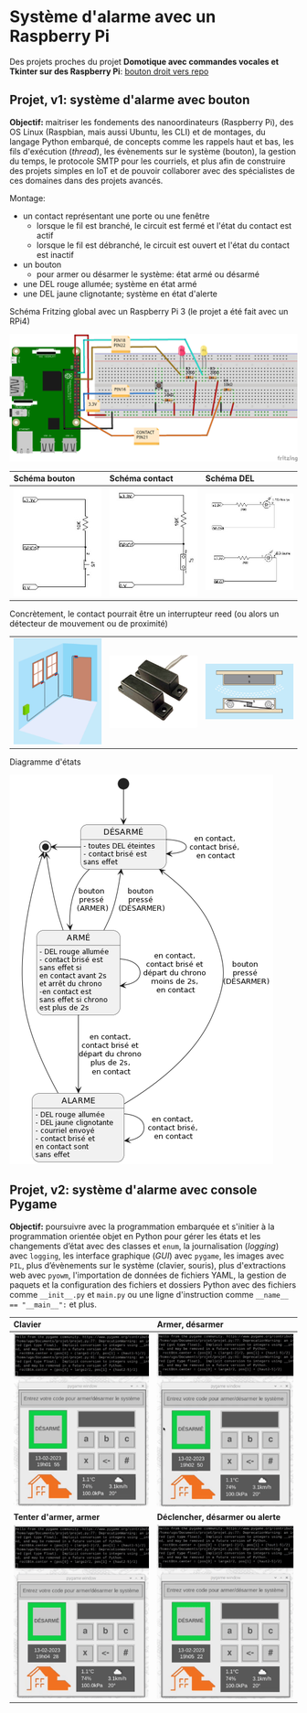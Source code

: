 # Système d'alarme avec un Raspberry Pi

Des projets proches du projet **Domotique avec commandes vocales et Tkinter sur des Raspberry Pi**: <a href="https://github.com/ugolabo/domotique_commandes_vocales">bouton droit vers repo</a>

## Projet, v1: système d'alarme avec bouton

**Objectif:** maitriser les fondements des nanoordinateurs (Raspberry Pi), des OS Linux (Raspbian, mais aussi Ubuntu, les CLI) et de montages, du langage Python embarqué, de concepts comme les rappels haut et bas, les fils d'exécution (*thread*), les évènements sur le système (bouton), la gestion du temps, le protocole SMTP pour les courriels, et plus afin de construire des projets simples en IoT et de pouvoir collaborer avec des spécialistes de ces domaines dans des projets avancés.

Montage:

- un contact représentant une porte ou une fenêtre
  - lorsque le fil est branché, le circuit est fermé et l'état du contact est actif
  - lorsque le fil est débranché, le circuit est ouvert et l'état du contact est inactif
- un bouton
  - pour armer ou désarmer le système: état armé ou désarmé
- une DEL rouge allumée; système en état armé
- une DEL jaune clignotante; système en état d'alerte

Schéma Fritzing global avec un Raspberry Pi 3 (le projet a été fait avec un RPi4)

<img src="img/diagramme_fritzing.jpg" alt="">

| Schéma bouton | Schéma contact  | Schéma DEL  |
|:---|:---|:---|
| <img src="img/schema_bouton.jpg" alt="" width="200"> | <img src="img/schema_contact.jpg" alt="" width="200">  | <img src="img/schema_dels.jpg" alt="" width="200">  |

Concrètement, le contact pourrait être un interrupteur reed (ou alors un détecteur de mouvement ou de proximité)

|   |   |    |
|:---|:---|:---|
| <img src="img/reed_switch1.jpg" alt="" width="200"> | <img src="img/reed_switch2.jpg" alt="" width="200">  | <img src="img/reed_switch3.jpg" alt="" width="200">  |

Diagramme d'états

<img src="img/diagramme_etat.jpg" alt="">

## Projet, v2: système d'alarme avec console Pygame

**Objectif:** poursuivre avec la programmation embarquée et s'initier à la programmation orientée objet en Python pour gérer les états et les changements d’état avec des classes et `enum`, la journalisation (*logging*) avec `logging`, les interface graphique (*GUI*) avec `pygame`, les images avec `PIL`, plus d’évènements sur le système (clavier, souris), plus d'extractions web avec `pyowm`, l'importation de données de fichiers YAML, la gestion de paquets et la configuration des fichiers et dossiers Python avec des fichiers comme `__init__.py` et `main.py` ou une ligne d'instruction comme  `__name__ == "__main__":` et plus.

| Clavier | Armer, désarmer  |
|:---|:---|
| <img src="img/console1.gif" alt="" width="250">  | <img src="img/console2.gif" alt="" width="250"> |
| **Tenter d'armer, armer**  | **Déclencher, désarmer ou alerte** |
| <img src="img/console3.gif" alt="" width="250">  | <img src="img/console4.gif" alt="" width="250"> |
